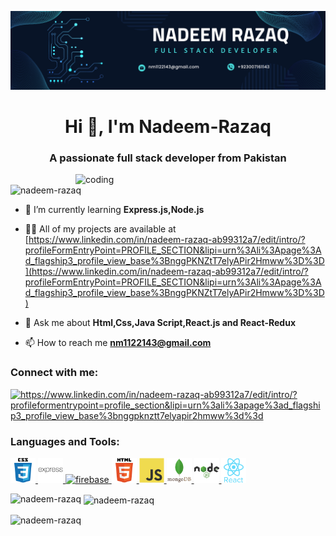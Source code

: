 ![logo](https://github.com/Nadeem-Razaq/Nadeem-Razaq/blob/main/nadeem%20dev.png)
<h1 align="center">Hi 👋, I'm Nadeem-Razaq</h1>
<h3 align="center">A passionate full stack developer from Pakistan</h3>

<img align="right" alt="coding" width="400" src="https://encrypted-tbn0.gstatic.com/images?q=tbn:ANd9GcTV3XcOLfLcVgvZ7VLbcc8kkZMzK1mDo3EMRw&s"/>

<p align="left"> <img src="https://komarev.com/ghpvc/?username=nadeem-razaq&label=Profile%20views&color=0e75b6&style=flat" alt="nadeem-razaq" /> </p>

- 🌱 I’m currently learning **Express.js,Node.js**

- 👨‍💻 All of my projects are available at [https://www.linkedin.com/in/nadeem-razaq-ab99312a7/edit/intro/?profileFormEntryPoint=PROFILE_SECTION&lipi=urn%3Ali%3Apage%3Ad_flagship3_profile_view_base%3BnggPKNZtT7elyAPir2Hmww%3D%3D](https://www.linkedin.com/in/nadeem-razaq-ab99312a7/edit/intro/?profileFormEntryPoint=PROFILE_SECTION&lipi=urn%3Ali%3Apage%3Ad_flagship3_profile_view_base%3BnggPKNZtT7elyAPir2Hmww%3D%3D)

- 💬 Ask me about **Html,Css,Java Script,React.js and React-Redux**

- 📫 How to reach me **nm1122143@gmail.com**

<h3 align="left">Connect with me:</h3>
<p align="left">
<a href="https://linkedin.com/in/https://www.linkedin.com/in/nadeem-razaq-ab99312a7/edit/intro/?profileformentrypoint=profile_section&lipi=urn%3ali%3apage%3ad_flagship3_profile_view_base%3bnggpknztt7elyapir2hmww%3d%3d" target="blank"><img align="center" src="https://raw.githubusercontent.com/rahuldkjain/github-profile-readme-generator/master/src/images/icons/Social/linked-in-alt.svg" alt="https://www.linkedin.com/in/nadeem-razaq-ab99312a7/edit/intro/?profileformentrypoint=profile_section&lipi=urn%3ali%3apage%3ad_flagship3_profile_view_base%3bnggpknztt7elyapir2hmww%3d%3d" height="30" width="40" /></a>
</p>

<h3 align="left">Languages and Tools:</h3>
<p align="left"> <a href="https://www.w3schools.com/css/" target="_blank" rel="noreferrer"> <img src="https://raw.githubusercontent.com/devicons/devicon/master/icons/css3/css3-original-wordmark.svg" alt="css3" width="40" height="40"/> </a> <a href="https://expressjs.com" target="_blank" rel="noreferrer"> <img src="https://raw.githubusercontent.com/devicons/devicon/master/icons/express/express-original-wordmark.svg" alt="express" width="40" height="40"/> </a> <a href="https://firebase.google.com/" target="_blank" rel="noreferrer"> <img src="https://www.vectorlogo.zone/logos/firebase/firebase-icon.svg" alt="firebase" width="40" height="40"/> </a> <a href="https://www.w3.org/html/" target="_blank" rel="noreferrer"> <img src="https://raw.githubusercontent.com/devicons/devicon/master/icons/html5/html5-original-wordmark.svg" alt="html5" width="40" height="40"/> </a> <a href="https://developer.mozilla.org/en-US/docs/Web/JavaScript" target="_blank" rel="noreferrer"> <img src="https://raw.githubusercontent.com/devicons/devicon/master/icons/javascript/javascript-original.svg" alt="javascript" width="40" height="40"/> </a> <a href="https://www.mongodb.com/" target="_blank" rel="noreferrer"> <img src="https://raw.githubusercontent.com/devicons/devicon/master/icons/mongodb/mongodb-original-wordmark.svg" alt="mongodb" width="40" height="40"/> </a> <a href="https://nodejs.org" target="_blank" rel="noreferrer"> <img src="https://raw.githubusercontent.com/devicons/devicon/master/icons/nodejs/nodejs-original-wordmark.svg" alt="nodejs" width="40" height="40"/> </a> <a href="https://reactjs.org/" target="_blank" rel="noreferrer"> <img src="https://raw.githubusercontent.com/devicons/devicon/master/icons/react/react-original-wordmark.svg" alt="react" width="40" height="40"/> </a> </p>

<p><img align="left" src="https://github-readme-stats.vercel.app/api/top-langs?username=nadeem-razaq&show_icons=true&locale=en&layout=compact" alt="nadeem-razaq" /></p>

<p>&nbsp;<img align="center" src="https://github-readme-stats.vercel.app/api?username=nadeem-razaq&show_icons=true&locale=en" alt="nadeem-razaq" /></p>

<p><img align="center" src="https://github-readme-streak-stats.herokuapp.com/?user=nadeem-razaq&" alt="nadeem-razaq" /></p>
